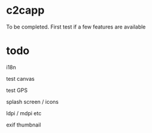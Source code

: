 c2capp
======

To be completed.
First test if a few features are available


todo
======

i18n

test canvas

test GPS

splash screen / icons

ldpi / mdpi etc

exif thumbnail
